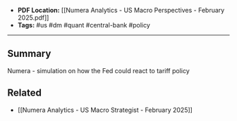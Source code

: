 
- **PDF Location:** [[Numera Analytics - US Macro Perspectives - February 2025.pdf]]
- **Tags:** #us #dm #quant #central-bank #policy 

---
## Summary

Numera - simulation on how the Fed could react to tariff policy
## Related
- [[Numera Analytics - US Macro Strategist - February 2025]] 


